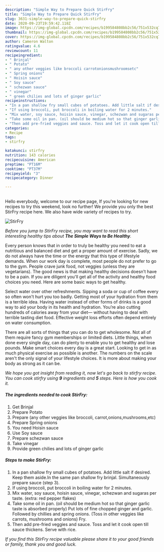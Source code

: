 ```yaml
---
description: "Simple Way to Prepare Quick StirFry"
title: "Simple Way to Prepare Quick StirFry"
slug: 3631-simple-way-to-prepare-quick-stirfry
date: 2020-09-23T19:59:42.118Z
image: https://img-global.cpcdn.com/recipes/b199584808bb2c56/751x532cq70/stirfry-recipe-main-photo.jpg
thumbnail: https://img-global.cpcdn.com/recipes/b199584808bb2c56/751x532cq70/stirfry-recipe-main-photo.jpg
cover: https://img-global.cpcdn.com/recipes/b199584808bb2c56/751x532cq70/stirfry-recipe-main-photo.jpg
author: Cameron Walton
ratingvalue: 4.6
reviewcount: 11
recipeingredient:
- " Brinjal"
- " Potato"
- " any other veggies like broccoli carrotonionsmushroomsetc"
- " Spring onions"
- " Hoisin sauce"
- " Soy sauce"
- " schezwan sauce"
- " vinegar"
- " green chilies and lots of ginger garlic"
recipeinstructions:
- "In a pan shallow fry small cubes of potatoes. Add little salt if desired. Keep them aside.In the same pan shallow fry brinjal. Simultaneously prepare sauce (step 3)."
- "If using broccoli, put broccoli in boiling water for 2 minutes."
- "Mix water, soy sauce, hoisin sauce, vinegar, schezwan and sugaras per taste. (extra: red pepper flakes)"
- "Take some oil in pan. (oil should be medium hot so that ginger garlic taste is absorbed properly) Put lots of fine chopped ginger and garlic. Followed by chillies and spring onions. (Toss in other veggies like carrots, mushrooms and onions) Fry."
- "Then add pre-fried veggies and sauce. Toss and let it cook open till sauce thickens. Serve with rice."
categories:
- Recipe
tags:
- stirfry

katakunci: stirfry 
nutrition: 143 calories
recipecuisine: American
preptime: "PT16M"
cooktime: "PT37M"
recipeyield: "3"
recipecategory: Dinner

---
```

<br>
Hello everybody, welcome to our recipe page, If you're looking for new recipes to try this weekend, look no further! We provide you only the best StirFry recipe here. We also have wide variety of recipes to try.
<br>


![StirFry](https://img-global.cpcdn.com/recipes/b199584808bb2c56/751x532cq70/stirfry-recipe-main-photo.jpg)

<i>Before you jump to StirFry recipe, you may want to read this short interesting healthy tips about <strong>The Simple Ways to Be Healthy</strong>.</i>

Every person knows that in order to truly be healthy you need to eat a nutritious and balanced diet and get a proper amount of exercise. Sadly, we do not always have the time or the energy that this type of lifestyle demands. When our work day is complete, most people do not prefer to go to the gym. People crave junk food, not veggies (unless they are vegetarians). The good news is that making healthy decisions doesn’t have to be a pain. If you are diligent you'll get all of the activity and healthy food choices you need. Here are some basic ways to get healthy.

Select water over other refreshments. Sipping a soda or cup of coffee every so often won't hurt you too badly. Getting most of your hydration from them is a terrible idea. Having water instead of other forms of drinks is a good way to aid your body in its health and hydration. You’re also cutting hundreds of calories away from your diet— without having to deal with terrible tasting diet food. Effective weight loss efforts often depend entirely on water consumption.

There are all sorts of things that you can do to get wholesome. Not all of them require fancy gym memberships or limited diets. Little things, when done every single day, can do plenty to enable you to get healthy and lose pounds. Make smart choices every day is a great start. Looking to get in as much physical exercise as possible is another. The numbers on the scale aren't the only signal of your lifestyle choices. It is more about making your body as strong as it can be. 


<i>We hope you got insight from reading it, now let's go back to stirfry recipe. You can cook stirfry using <strong>9</strong> ingredients and <strong>5</strong> steps. Here is how you cook it.
</i>

##### The ingredients needed to cook StirFry:

1. Get  Brinjal
1. Prepare  Potato
1. Prepare  (any other veggies like broccoli, carrot,onions,mushrooms,etc)
1. Prepare  Spring onions
1. You need  Hoisin sauce
1. Use  Soy sauce
1. Prepare  schezwan sauce
1. Take  vinegar
1. Provide  green chilies and lots of ginger garlic


##### Steps to make StirFry:

1. In a pan shallow fry small cubes of potatoes. Add little salt if desired. Keep them aside.In the same pan shallow fry brinjal. Simultaneously prepare sauce (step 3).
1. If using broccoli, put broccoli in boiling water for 2 minutes.
1. Mix water, soy sauce, hoisin sauce, vinegar, schezwan and sugaras per taste. (extra: red pepper flakes)
1. Take some oil in pan. (oil should be medium hot so that ginger garlic taste is absorbed properly) Put lots of fine chopped ginger and garlic. Followed by chillies and spring onions. (Toss in other veggies like carrots, mushrooms and onions) Fry.
1. Then add pre-fried veggies and sauce. Toss and let it cook open till sauce thickens. Serve with rice.


<i>If you find this StirFry recipe valuable please share it to your good friends or family, thank you and good luck.</i>
